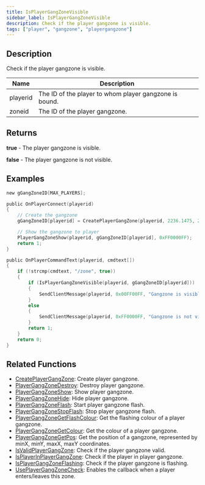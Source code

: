 ```yaml
---
title: IsPlayerGangZoneVisible
sidebar_label: IsPlayerGangZoneVisible
description: Check if the player gangzone is visible.
tags: ["player", "gangzone", "playergangzone"]
---
```


<VersionWarn version='omp v1.1.0.2612' />

## Description

Check if the player gangzone is visible.

| Name        | Description                                                      |
| ----------- | ---------------------------------------------------------------- |
| playerid    | The ID of the player to whom player gangzone is bound.           |
| zoneid      | The ID of the player gangzone.                                   |

## Returns

**true** - The player gangzone is visible.

**false** - The player gangzone is not visible.

## Examples

```c
new gGangZoneID[MAX_PLAYERS];

public OnPlayerConnect(playerid)
{
    // Create the gangzone
    gGangZoneID[playerid] = CreatePlayerGangZone(playerid, 2236.1475, 2424.7266, 2319.1636, 2502.4348);

    // Show the gangzone to player
    PlayerGangZoneShow(playerid, gGangZoneID[playerid], 0xFF0000FF);
    return 1;
}

public OnPlayerCommandText(playerid, cmdtext[])
{
    if (!strcmp(cmdtext, "/zone", true))
    {
        if (IsPlayerGangZoneVisible(playerid, gGangZoneID[playerid]))
        {
            SendClientMessage(playerid, 0x00FF00FF, "Gangzone is visible.");
        }
        else
        {
            SendClientMessage(playerid, 0xFF0000FF, "Gangzone is not visible.");
        }
        return 1;
    }
    return 0;
}
```

## Related Functions

- [CreatePlayerGangZone](CreatePlayerGangZone): Create player gangzone.
- [PlayerGangZoneDestroy](PlayerGangZoneDestroy): Destroy player gangzone.
- [PlayerGangZoneShow](PlayerGangZoneShow): Show player gangzone.
- [PlayerGangZoneHide](PlayerGangZoneHide): Hide player gangzone.
- [PlayerGangZoneFlash](PlayerGangZoneFlash): Start player gangzone flash.
- [PlayerGangZoneStopFlash](PlayerGangZoneStopFlash): Stop player gangzone flash.
- [PlayerGangZoneGetFlashColour](PlayerGangZoneGetFlashColour): Get the flashing colour of a player gangzone.
- [PlayerGangZoneGetColour](PlayerGangZoneGetColour): Get the colour of a player gangzone.
- [PlayerGangZoneGetPos](PlayerGangZoneGetPos): Get the position of a gangzone, represented by minX, minY, maxX, maxY coordinates.
- [IsValidPlayerGangZone](IsValidPlayerGangZone): Check if the player gangzone valid.
- [IsPlayerInPlayerGangZone](IsPlayerInPlayerGangZone): Check if the player in player gangzone.
- [IsPlayerGangZoneFlashing](IsPlayerGangZoneFlashing): Check if the player gangzone is flashing.
- [UsePlayerGangZoneCheck](UsePlayerGangZoneCheck): Enables the callback when a player enters/leaves this zone.
